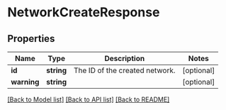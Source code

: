 # NetworkCreateResponse

## Properties
Name | Type | Description | Notes
------------ | ------------- | ------------- | -------------
**id** | **string** | The ID of the created network. | [optional] 
**warning** | **string** |  | [optional] 

[[Back to Model list]](../../README.md#documentation-for-models) [[Back to API list]](../../README.md#documentation-for-api-endpoints) [[Back to README]](../../README.md)

